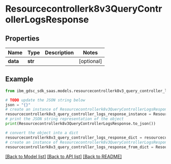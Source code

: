 # Resourcecontrollerk8v3QueryControllerLogsResponse


## Properties

Name | Type | Description | Notes
------------ | ------------- | ------------- | -------------
**data** | **str** |  | [optional] 

## Example

```python
from ibm_gdsc_sdk_saas.models.resourcecontrollerk8v3_query_controller_logs_response import Resourcecontrollerk8v3QueryControllerLogsResponse

# TODO update the JSON string below
json = "{}"
# create an instance of Resourcecontrollerk8v3QueryControllerLogsResponse from a JSON string
resourcecontrollerk8v3_query_controller_logs_response_instance = Resourcecontrollerk8v3QueryControllerLogsResponse.from_json(json)
# print the JSON string representation of the object
print(Resourcecontrollerk8v3QueryControllerLogsResponse.to_json())

# convert the object into a dict
resourcecontrollerk8v3_query_controller_logs_response_dict = resourcecontrollerk8v3_query_controller_logs_response_instance.to_dict()
# create an instance of Resourcecontrollerk8v3QueryControllerLogsResponse from a dict
resourcecontrollerk8v3_query_controller_logs_response_from_dict = Resourcecontrollerk8v3QueryControllerLogsResponse.from_dict(resourcecontrollerk8v3_query_controller_logs_response_dict)
```
[[Back to Model list]](../README.md#documentation-for-models) [[Back to API list]](../README.md#documentation-for-api-endpoints) [[Back to README]](../README.md)


